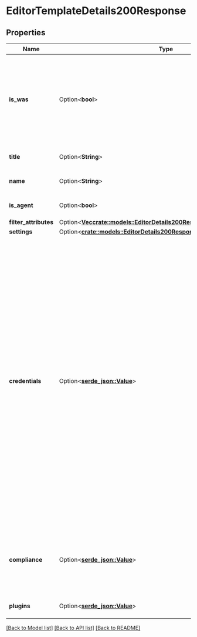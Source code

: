 # EditorTemplateDetails200Response

## Properties

Name | Type | Description | Notes
------------ | ------------- | ------------- | -------------
**is_was** | Option<**bool**> | If `true`, the template can be used for Web Application Scanning only. For Vulnerability Management templates, this value is always `null`. | [optional]
**title** | Option<**String**> | The long name of the template. | [optional]
**name** | Option<**String**> | The short name of the template. | [optional]
**is_agent** | Option<**bool**> | If `true`, the template is for agent scans. | [optional]
**filter_attributes** | Option<[**Vec<crate::models::EditorDetails200ResponseFilterAttributesInner>**](editor_details_200_response_filter_attributes_inner.md)> |  | [optional]
**settings** | Option<[**crate::models::EditorDetails200ResponseSettings**](editor_details_200_response_settings.md)> |  | [optional]
**credentials** | Option<[**serde_json::Value**](.md)> | Credentials that grant the scanner access to the target system without requiring an agent. Credentialed scans can perform a wider variety of checks than non-credentialed scans, which can result in more accurate scan results. This facilitates scanning of a very large network to determine local exposures or compliance violations. You can configure credentials for Cloud Services, Database, Host, Miscellaneous, Mobile Device Management, and Plaintext Authentication. | [optional]
**compliance** | Option<[**serde_json::Value**](.md)> | Plugins options enables you to select security checks by Plugin Family or individual plugins checks. | [optional]
**plugins** | Option<[**serde_json::Value**](.md)> | The settings for compliance audit checks. | [optional]

[[Back to Model list]](../README.md#documentation-for-models) [[Back to API list]](../README.md#documentation-for-api-endpoints) [[Back to README]](../README.md)


